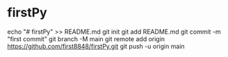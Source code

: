 # firstPy
echo "# firstPy" >> README.md
git init
git add README.md
git commit -m "first commit"
git branch -M main
git remote add origin https://github.com/first8848/firstPy.git
git push -u origin main

